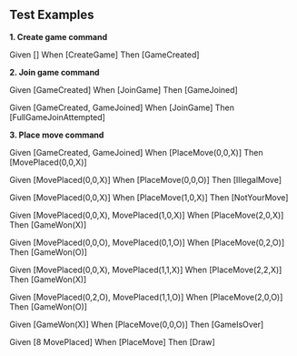 ## Test Examples

**1. Create game command**

Given []
When [CreateGame]
Then [GameCreated]

**2. Join game command**

Given [GameCreated]
When [JoinGame]
Then [GameJoined]

Given [GameCreated, GameJoined]
When [JoinGame]
Then [FullGameJoinAttempted]

**3. Place move command**

Given [GameCreated, GameJoined]
When [PlaceMove(0,0,X)]
Then [MovePlaced(0,0,X)]

Given [MovePlaced(0,0,X)]
When [PlaceMove(0,0,O)]
Then [IllegalMove]

Given [MovePlaced(0,0,X)]
When [PlaceMove(1,0,X)]
Then [NotYourMove]

Given [MovePlaced(0,0,X), MovePlaced(1,0,X)]
When [PlaceMove(2,0,X)]
Then [GameWon(X)]

Given [MovePlaced(0,0,O), MovePlaced(0,1,O)]
When [PlaceMove(0,2,O)]
Then [GameWon(O)]

Given [MovePlaced(0,0,X), MovePlaced(1,1,X)]
When [PlaceMove(2,2,X)]
Then [GameWon(X)]

Given [MovePlaced(0,2,O), MovePlaced(1,1,O)]
When [PlaceMove(2,0,O)]
Then [GameWon(O)]

Given [GameWon(X)]
When [PlaceMove(0,0,O)]
Then [GameIsOver]

Given [8 MovePlaced]
When [PlaceMove]
Then [Draw]
